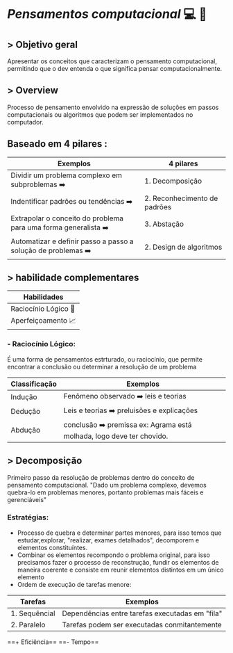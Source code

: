#                                                              *Pensamentos computacional*  💻 🧠

## > Objetivo geral
 Apresentar os conceitos que caracterizam o pensamento computacional, permitindo que o dev entenda o que significa pensar computacionalmente.
 
 
 
## > Overview
 Processo de pensamento envolvido na expressão de soluções em passos computacionais ou algoritmos que podem ser implementados no computador.
 
 
 
 
 ## Baseado em 4 pilares :
 
 
 | Exemplos | 4 pilares |
| ----------- | ----------- |
| Dividir um problema complexo em subproblemas ➡️| 1. Decomposição |
| Indentificar padrões ou tendências ➡️ | 2. Reconhecimento de padrões |
| Extrapolar o conceito do problema para uma forma generalista ➡️ | 3. Abstação |
| Automatizar e definir passo a passo a solução de problemas ➡️ | 2. Design de algoritmos |
	


 ## > habilidade complementares
| Habilidades |
| ----------- | 
|Raciocínio Lógico 🧠|
|Aperfeiçoamento 📈| 

### - Raciocínio Lógico:
   É uma forma de pensamentos estrturado, ou raciocínio, que permite encontrar a conclusão ou determinar a resolução de um problema 
  
  
 | Classificação|Exemplos |
| ----------- | ----------- |
| Indução| Fenômeno observado ➡️ leis e teorias|
| Dedução  | Leis e teorias ➡️ preluisões e explicações |
| Abdução | conclusão ➡️ premissa ex: Agrama está molhada, logo deve ter chovido. |


## > Decomposição

  Primeiro passo da resolução de problemas dentro do conceito de pensamento computacional.
  "Dado um problema complexo, devemos quebra-lo em problemas menores, portanto problemas mais fáceis e gerenciáveis"
  
  ### Estratégias:
  
 + Processo de quebra e determinar partes menores, para isso temos que estudar,explorar, "realizar, exames detalhados", decomporem e elementos constituíntes.
 + Combinar os elementos recompondo o problema original, para isso precisamos fazer o processo de reconstrução, fundir os elementos de maneira coerente e consiste em reunir elementos distintos em um único elemento
 + Ordem de execução de tarefas menore:
  
 | Tarefas|Exemplos |
| ----------- | ----------- |
| 1. Sequêncial| Dependências entre tarefas executadas em "fila"|
| 2. Paralelo  | Tarefas podem ser executadas conmitantemente |
           
==+ Eficiência== 
==- Tempo==
	


